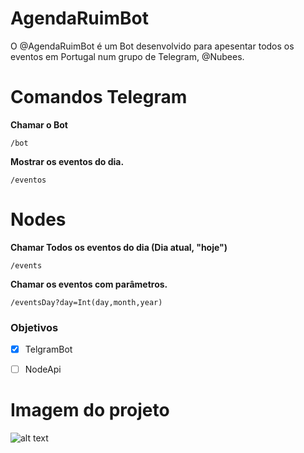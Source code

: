 # AgendaRuimBot
O @AgendaRuimBot é um Bot desenvolvido para apesentar todos os eventos em Portugal num grupo de Telegram, @Nubees.

# Comandos Telegram

**Chamar o Bot**
``` 
/bot
```
**Mostrar os eventos do dia.**
``` 
/eventos
```

# Nodes

**Chamar Todos os eventos do dia (Dia atual, "hoje")**
``` 
/events
```
**Chamar os eventos com parâmetros.**
``` 
/eventsDay?day=Int(day,month,year) 
```

### Objetivos
- [x] TelgramBot 
- [ ] NodeApi

 
# Imagem do projeto
![alt text](./AgendaRuimBotNFT1.png)
